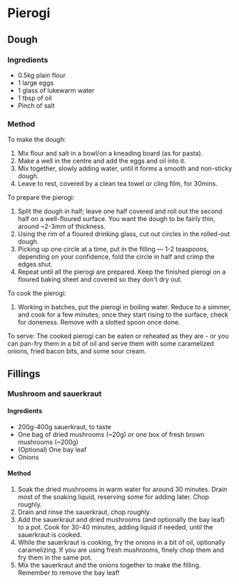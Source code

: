 # Pierogi

## Dough 

### Ingredients

* 0.5kg plain flour
* 1 large eggs
* 1 glass of lukewarm water
* 1 tbsp of oil
* Pinch of salt

### Method

To make the dough:
1. Mix flour and salt in a bowl/on a kneading board (as for pasta).
2. Make a well in the centre and add the eggs and oil into it.
3. Mix together, slowly adding water, until it forms a smooth and non-sticky dough.
4. Leave to rest, covered by a clean tea towel or cling film, for 30mins.

To prepare the pierogi:
1. Split the dough in half; leave one half covered and roll out the second half on a well-floured surface. You want the dough to be fairly thin, around ~2-3mm of thickness.
2. Using the rim of a floured drinking glass, cut out circles in the rolled-out dough.
3. Picking up one circle at a time, put in the filling — 1-2 teaspoons, depending on your confidence, fold the circle in half and crimp the edges shut. 
4. Repeat until all the pierogi are prepared. Keep the finished pierogi on a floured baking sheet and covered so they don't dry out. 

To cook the pierogi: 
1. Working in batches, put the pierogi in boiling water. Reduce to a simmer, and cook for a few minutes; once they start rising to the surface, check for doneness. Remove with a slotted spoon once done.  

To serve:
The cooked pierogi can be eaten or reheated as they are - or you can pan-fry them in a bit of oil and serve them with some caramelized onions, fried bacon bits, and some sour cream. 

## Fillings
### Mushroom and sauerkraut
#### Ingredients

* 200g-400g sauerkraut, to taste
* One bag of dried mushrooms (~20g) or one box of fresh brown mushrooms (~200g) 
* (Optional) One bay leaf 
* Onions

#### Method

1. Soak the dried mushrooms in warm water for around 30 minutes. Drain most of the soaking liquid, reserving some for adding later. Chop roughly.  
2. Drain and rinse the sauerkraut, chop roughly. 
3. Add the sauerkraut and dried mushrooms (and optionally the bay leaf) to a pot. Cook for 30-40 minutes, adding liquid if needed, until the sauerkraut is cooked.
4. While the sauerkraut is cooking, fry the onions in a bit of oil, optionally caramelizing. If you are using fresh mushrooms, finely chop them and fry them in the same pot. 
5. Mix the sauerkraut and the onions together to make the filling. Remember to remove the bay leaf! 
